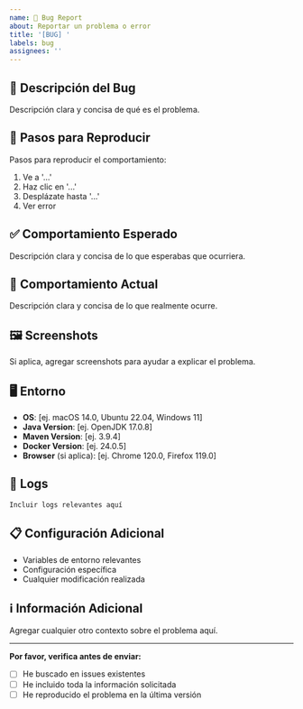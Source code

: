 ```yaml
---
name: 🐛 Bug Report
about: Reportar un problema o error
title: '[BUG] '
labels: bug
assignees: ''
---
```


## 🐛 Descripción del Bug

Descripción clara y concisa de qué es el problema.

## 🔄 Pasos para Reproducir

Pasos para reproducir el comportamiento:
1. Ve a '...'
2. Haz clic en '...'
3. Desplázate hasta '...'
4. Ver error

## ✅ Comportamiento Esperado

Descripción clara y concisa de lo que esperabas que ocurriera.

## 📱 Comportamiento Actual

Descripción clara y concisa de lo que realmente ocurre.

## 🖼️ Screenshots

Si aplica, agregar screenshots para ayudar a explicar el problema.

## 🖥️ Entorno

- **OS**: [ej. macOS 14.0, Ubuntu 22.04, Windows 11]
- **Java Version**: [ej. OpenJDK 17.0.8]
- **Maven Version**: [ej. 3.9.4]
- **Docker Version**: [ej. 24.0.5]
- **Browser** (si aplica): [ej. Chrome 120.0, Firefox 119.0]

## 📄 Logs

```
Incluir logs relevantes aquí
```

## 📋 Configuración Adicional

- Variables de entorno relevantes
- Configuración específica
- Cualquier modificación realizada

## ℹ️ Información Adicional

Agregar cualquier otro contexto sobre el problema aquí.

---

**Por favor, verifica antes de enviar:**
- [ ] He buscado en issues existentes
- [ ] He incluido toda la información solicitada
- [ ] He reproducido el problema en la última versión
